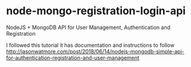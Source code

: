 # node-mongo-registration-login-api

NodeJS + MongoDB API for User Management, Authentication and Registration

I followed this tutorial it has documentation and instructions to follow http://jasonwatmore.com/post/2018/06/14/nodejs-mongodb-simple-api-for-authentication-registration-and-user-management
